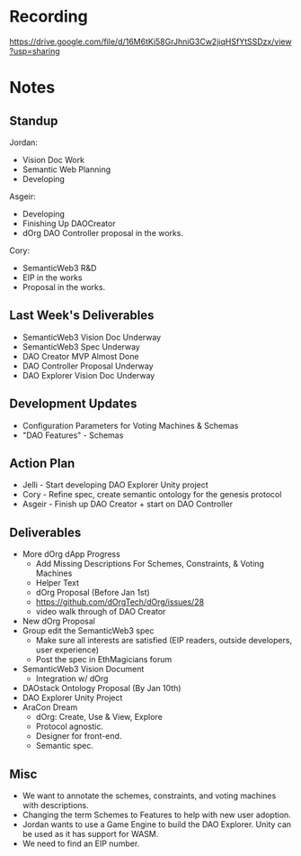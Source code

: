 # Recording  
https://drive.google.com/file/d/16M6tKi58GrJhniG3Cw2jiqHSfYtSSDzx/view?usp=sharing

# Notes  
## Standup  
Jordan:  
* Vision Doc Work  
* Semantic Web Planning  
* Developing  

Asgeir:  
* Developing  
* Finishing Up DAOCreator  
* dOrg DAO Controller proposal in the works.  

Cory:  
* SemanticWeb3 R&D  
* EIP in the works  
* Proposal in the works.  

## Last Week's Deliverables  
* SemanticWeb3 Vision Doc Underway  
* SemanticWeb3 Spec Underway  
* DAO Creator MVP Almost Done  
* DAO Controller Proposal Underway  
* DAO Explorer Vision Doc Underway  

## Development Updates  
* Configuration Parameters for Voting Machines & Schemas  
* "DAO Features" - Schemas  

## Action Plan  
* Jelli - Start developing DAO Explorer Unity project  
* Cory - Refine spec, create semantic ontology for the genesis protocol  
* Asgeir - Finish up DAO Creator + start on DAO Controller  

## Deliverables  
* More dOrg dApp Progress  
  * Add Missing Descriptions For Schemes, Constraints, & Voting Machines  
  * Helper Text  
  * dOrg Proposal (Before Jan 1st)  
  * https://github.com/dOrgTech/dOrg/issues/28  
  * video walk through of DAO Creator  
* New dOrg Proposal  
* Group edit the SemanticWeb3 spec  
  * Make sure all interests are satisfied (EIP readers, outside developers, user experience)  
  * Post the spec in EthMagicians forum  
* SemanticWeb3 Vision Document  
  * Integration w/ dOrg  
* DAOstack Ontology Proposal (By Jan 10th)  
* DAO Explorer Unity Project  
* AraCon Dream  
  * dOrg: Create, Use & View, Explore  
  * Protocol agnostic.  
  * Designer for front-end.  
  * Semantic spec.  

## Misc  
* We want to annotate the schemes, constraints, and voting machines with descriptions.  
* Changing the term Schemes to Features to help with new user adoption.  
* Jordan wants to use a Game Engine to build the DAO Explorer. Unity can be used as it has support for WASM.  
* We need to find an EIP number.  
